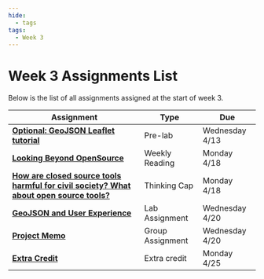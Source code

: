 ```yaml
---
hide:
  - tags
tags:
  - Week 3
---
```

# Week 3 Assignments List

Below is the list of all assignments assigned at the start of week 3.

|Assignment|Type|Due|
|-----------|----|---|
|[**Optional: GeoJSON Leaflet tutorial**](./prelab.md)|Pre-lab|Wednesday 4/13|
|[**Looking Beyond OpenSource**](./reading.md)|Weekly Reading|Monday 4/18|
|[**How are closed source tools harmful for civil society? What about open source tools?**](./thinking_cap.md)|Thinking Cap|Monday 4/18|
|[**GeoJSON and User Experience**](./lab_assignment.md)|Lab Assignment|Wednesday 4/20|
|[**Project Memo**](../week2/group_assignment.md)|Group Assignment|Wednesday 4/20|
|[**Extra Credit**](../week3/extra_credit.md)|Extra credit|Monday 4/25|
